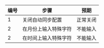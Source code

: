 | 编号 | 步骤               | 预期     |
|------|--------------------|----------|
| 1    | 关闭自动同步配置   | 正常关闭 |
| 2    | 在月份上输入特殊字符 | 不能输入 |
| 2    | 在时间上输入特殊字符 | 不能输入 |
